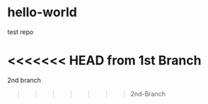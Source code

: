 hello-world
===========

test repo

<<<<<<< HEAD
from 1st Branch
=======
2nd branch
>>>>>>> 2nd-Branch
